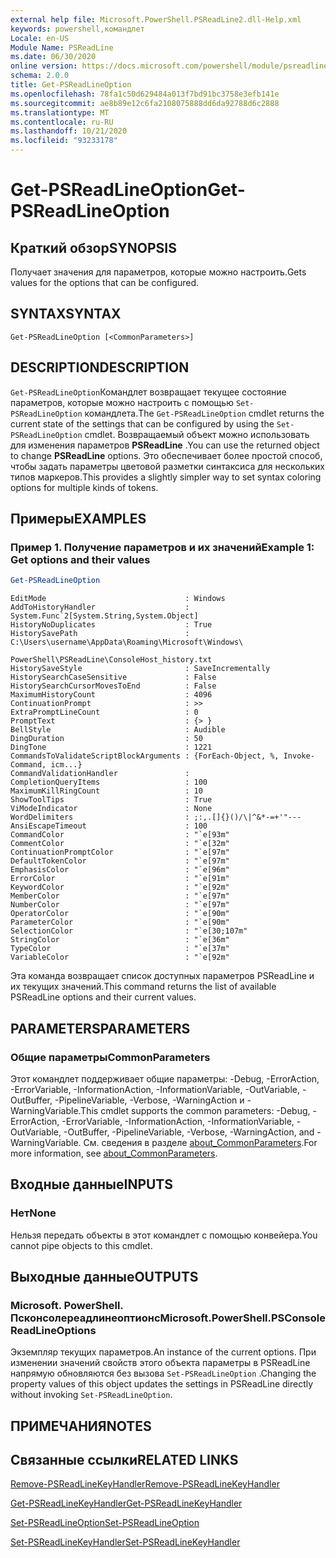 ```yaml
---
external help file: Microsoft.PowerShell.PSReadLine2.dll-Help.xml
keywords: powershell,командлет
Locale: en-US
Module Name: PSReadLine
ms.date: 06/30/2020
online version: https://docs.microsoft.com/powershell/module/psreadline/get-psreadlineoption?view=powershell-7.1&WT.mc_id=ps-gethelp
schema: 2.0.0
title: Get-PSReadLineOption
ms.openlocfilehash: 78fa1c50d629484a013f7bd91bc3758e3efb141e
ms.sourcegitcommit: ae8b89e12c6fa2108075888dd6da92788d6c2888
ms.translationtype: MT
ms.contentlocale: ru-RU
ms.lasthandoff: 10/21/2020
ms.locfileid: "93233178"
---
```

# <span data-ttu-id="a3559-103">Get-PSReadLineOption</span><span class="sxs-lookup"><span data-stu-id="a3559-103">Get-PSReadLineOption</span></span>

## <span data-ttu-id="a3559-104">Краткий обзор</span><span class="sxs-lookup"><span data-stu-id="a3559-104">SYNOPSIS</span></span>
<span data-ttu-id="a3559-105">Получает значения для параметров, которые можно настроить.</span><span class="sxs-lookup"><span data-stu-id="a3559-105">Gets values for the options that can be configured.</span></span>

## <span data-ttu-id="a3559-106">SYNTAX</span><span class="sxs-lookup"><span data-stu-id="a3559-106">SYNTAX</span></span>

```
Get-PSReadLineOption [<CommonParameters>]
```

## <span data-ttu-id="a3559-107">DESCRIPTION</span><span class="sxs-lookup"><span data-stu-id="a3559-107">DESCRIPTION</span></span>

<span data-ttu-id="a3559-108">`Get-PSReadLineOption`Командлет возвращает текущее состояние параметров, которые можно настроить с помощью `Set-PSReadLineOption` командлета.</span><span class="sxs-lookup"><span data-stu-id="a3559-108">The `Get-PSReadLineOption` cmdlet returns the current state of the settings that can be configured by using the `Set-PSReadLineOption` cmdlet.</span></span> <span data-ttu-id="a3559-109">Возвращаемый объект можно использовать для изменения параметров **PSReadLine** .</span><span class="sxs-lookup"><span data-stu-id="a3559-109">You can use the returned object to change **PSReadLine** options.</span></span> <span data-ttu-id="a3559-110">Это обеспечивает более простой способ, чтобы задать параметры цветовой разметки синтаксиса для нескольких типов маркеров.</span><span class="sxs-lookup"><span data-stu-id="a3559-110">This provides a slightly simpler way to set syntax coloring options for multiple kinds of tokens.</span></span>

## <span data-ttu-id="a3559-111">Примеры</span><span class="sxs-lookup"><span data-stu-id="a3559-111">EXAMPLES</span></span>

### <span data-ttu-id="a3559-112">Пример 1. Получение параметров и их значений</span><span class="sxs-lookup"><span data-stu-id="a3559-112">Example 1: Get options and their values</span></span>

```powershell
Get-PSReadLineOption
```

```Output
EditMode                               : Windows
AddToHistoryHandler                    : System.Func`2[System.String,System.Object]
HistoryNoDuplicates                    : True
HistorySavePath                        : C:\Users\username\AppData\Roaming\Microsoft\Windows\
                                         PowerShell\PSReadLine\ConsoleHost_history.txt
HistorySaveStyle                       : SaveIncrementally
HistorySearchCaseSensitive             : False
HistorySearchCursorMovesToEnd          : False
MaximumHistoryCount                    : 4096
ContinuationPrompt                     : >>
ExtraPromptLineCount                   : 0
PromptText                             : {> }
BellStyle                              : Audible
DingDuration                           : 50
DingTone                               : 1221
CommandsToValidateScriptBlockArguments : {ForEach-Object, %, Invoke-Command, icm...}
CommandValidationHandler               :
CompletionQueryItems                   : 100
MaximumKillRingCount                   : 10
ShowToolTips                           : True
ViModeIndicator                        : None
WordDelimiters                         : ;:,.[]{}()/\|^&*-=+'"---
AnsiEscapeTimeout                      : 100
CommandColor                           : "`e[93m"
CommentColor                           : "`e[32m"
ContinuationPromptColor                : "`e[97m"
DefaultTokenColor                      : "`e[97m"
EmphasisColor                          : "`e[96m"
ErrorColor                             : "`e[91m"
KeywordColor                           : "`e[92m"
MemberColor                            : "`e[97m"
NumberColor                            : "`e[97m"
OperatorColor                          : "`e[90m"
ParameterColor                         : "`e[90m"
SelectionColor                         : "`e[30;107m"
StringColor                            : "`e[36m"
TypeColor                              : "`e[37m"
VariableColor                          : "`e[92m"
```

<span data-ttu-id="a3559-113">Эта команда возвращает список доступных параметров PSReadLine и их текущих значений.</span><span class="sxs-lookup"><span data-stu-id="a3559-113">This command returns the list of available PSReadLine options and their current values.</span></span>

## <span data-ttu-id="a3559-114">PARAMETERS</span><span class="sxs-lookup"><span data-stu-id="a3559-114">PARAMETERS</span></span>

### <span data-ttu-id="a3559-115">Общие параметры</span><span class="sxs-lookup"><span data-stu-id="a3559-115">CommonParameters</span></span>

<span data-ttu-id="a3559-116">Этот командлет поддерживает общие параметры: -Debug, -ErrorAction, -ErrorVariable, -InformationAction, -InformationVariable, -OutVariable, -OutBuffer, -PipelineVariable, -Verbose, -WarningAction и -WarningVariable.</span><span class="sxs-lookup"><span data-stu-id="a3559-116">This cmdlet supports the common parameters: -Debug, -ErrorAction, -ErrorVariable, -InformationAction, -InformationVariable, -OutVariable, -OutBuffer, -PipelineVariable, -Verbose, -WarningAction, and -WarningVariable.</span></span> <span data-ttu-id="a3559-117">См. сведения в разделе [about_CommonParameters](http://go.microsoft.com/fwlink/?LinkID=113216).</span><span class="sxs-lookup"><span data-stu-id="a3559-117">For more information, see [about_CommonParameters](http://go.microsoft.com/fwlink/?LinkID=113216).</span></span>

## <span data-ttu-id="a3559-118">Входные данные</span><span class="sxs-lookup"><span data-stu-id="a3559-118">INPUTS</span></span>

### <span data-ttu-id="a3559-119">Нет</span><span class="sxs-lookup"><span data-stu-id="a3559-119">None</span></span>

<span data-ttu-id="a3559-120">Нельзя передать объекты в этот командлет с помощью конвейера.</span><span class="sxs-lookup"><span data-stu-id="a3559-120">You cannot pipe objects to this cmdlet.</span></span>

## <span data-ttu-id="a3559-121">Выходные данные</span><span class="sxs-lookup"><span data-stu-id="a3559-121">OUTPUTS</span></span>

### <span data-ttu-id="a3559-122">Microsoft. PowerShell. Псконсолереадлинеоптионс</span><span class="sxs-lookup"><span data-stu-id="a3559-122">Microsoft.PowerShell.PSConsoleReadLineOptions</span></span>

<span data-ttu-id="a3559-123">Экземпляр текущих параметров.</span><span class="sxs-lookup"><span data-stu-id="a3559-123">An instance of the current options.</span></span> <span data-ttu-id="a3559-124">При изменении значений свойств этого объекта параметры в PSReadLine напрямую обновляются без вызова `Set-PSReadLineOption` .</span><span class="sxs-lookup"><span data-stu-id="a3559-124">Changing the property values of this object updates the settings in PSReadLine directly without invoking `Set-PSReadLineOption`.</span></span>

## <span data-ttu-id="a3559-125">ПРИМЕЧАНИЯ</span><span class="sxs-lookup"><span data-stu-id="a3559-125">NOTES</span></span>

## <span data-ttu-id="a3559-126">Связанные ссылки</span><span class="sxs-lookup"><span data-stu-id="a3559-126">RELATED LINKS</span></span>

[<span data-ttu-id="a3559-127">Remove-PSReadLineKeyHandler</span><span class="sxs-lookup"><span data-stu-id="a3559-127">Remove-PSReadLineKeyHandler</span></span>](Remove-PSReadLineKeyHandler.md)

[<span data-ttu-id="a3559-128">Get-PSReadLineKeyHandler</span><span class="sxs-lookup"><span data-stu-id="a3559-128">Get-PSReadLineKeyHandler</span></span>](Get-PSReadLineKeyHandler.md)

[<span data-ttu-id="a3559-129">Set-PSReadLineOption</span><span class="sxs-lookup"><span data-stu-id="a3559-129">Set-PSReadLineOption</span></span>](Set-PSReadLineOption.md)

[<span data-ttu-id="a3559-130">Set-PSReadLineKeyHandler</span><span class="sxs-lookup"><span data-stu-id="a3559-130">Set-PSReadLineKeyHandler</span></span>](Set-PSReadLineKeyHandler.md)
